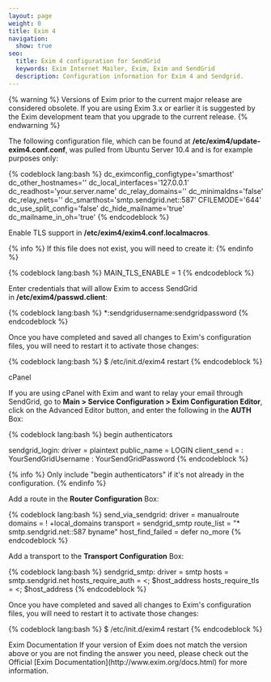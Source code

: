 ```yaml
---
layout: page
weight: 0
title: Exim 4
navigation:
  show: true
seo:
  title: Exim 4 configuration for SendGrid
  keywords: Exim Internet Mailer, Exim, Exim and SendGrid
  description: Configuration information for Exim 4 and Sendgrid.
---
```


{% warning %}
Versions of Exim prior to the current major release are considered obsolete. If you are using Exim 3.x or earlier it is suggested by the Exim development team that you upgrade to the current release.
{% endwarning %}

The following configuration file, which can be found at **/etc/exim4/update-exim4.conf.conf**, was pulled from Ubuntu Server 10.4 and is for example purposes only:

{% codeblock lang:bash %}
dc_eximconfig_configtype='smarthost'
dc_other_hostnames=''
dc_local_interfaces='127.0.0.1'
dc_readhost='your.server.name'
dc_relay_domains=''
dc_minimaldns='false'
dc_relay_nets=''
dc_smarthost='smtp.sendgrid.net::587'
CFILEMODE='644'
dc_use_split_config='false'
dc_hide_mailname='true'
dc_mailname_in_oh='true'
{% endcodeblock %}

Enable TLS support in **/etc/exim4/exim4.conf.localmacros**.



{% info %}
If this file does not exist, you will need to create it:
{% endinfo %}

{% codeblock lang:bash %}
MAIN_TLS_ENABLE = 1
{% endcodeblock %}

Enter credentials that will allow Exim to access SendGrid in **/etc/exim4/passwd.client**:

{% codeblock lang:bash %}
*:sendgridusername:sendgridpassword
{% endcodeblock %}

Once you have completed and saved all changes to Exim's configuration files, you will need to restart it to activate those changes:

{% codeblock lang:bash %}
$ /etc/init.d/exim4 restart
{% endcodeblock %}


<page-anchor el="h2">
cPanel
</page-anchor>

If you are using cPanel with Exim and want to relay your email through SendGrid, go to **Main \> Service Configuration \> Exim Configuration Editor**, click on the Advanced Editor button, and enter the following in the **AUTH** Box:

{% codeblock lang:bash %}
begin authenticators

sendgrid_login:
  driver = plaintext
  public_name = LOGIN
  client_send = : YourSendGridUsername : YourSendGridPassword
{% endcodeblock %}


{% info %}
Only include "begin authenticators" if it's not already in the configuration.
{% endinfo %}

Add a route in the **Router Configuration** Box:

{% codeblock lang:bash %}
send_via_sendgrid:
  driver = manualroute
  domains = ! +local_domains
  transport = sendgrid_smtp
  route_list = "* smtp.sendgrid.net::587 byname"
  host_find_failed = defer
  no_more
{% endcodeblock %}

Add a transport to the **Transport Configuration** Box:

{% codeblock lang:bash %}
sendgrid_smtp:
  driver = smtp
  hosts = smtp.sendgrid.net
  hosts_require_auth = <; $host_address
  hosts_require_tls = <; $host_address
{% endcodeblock %}

Once you have completed and saved all changes to Exim's configuration files, you will need to restart it to activate those changes:

{% codeblock lang:bash %}
$ /etc/init.d/exim4 restart
{% endcodeblock %}

<page-anchor el="h2">
Exim Documentation
</page-anchor>
If your version of Exim does not match the version above or you are not finding the answer you need, please check out the Official [Exim Documentation](http://www.exim.org/docs.html) for more information.
